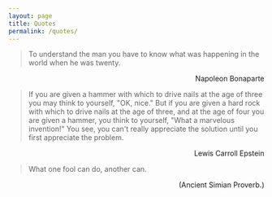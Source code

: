 ```yaml
---
layout: page
title: Quotes
permalink: /quotes/
---
```


> To understand the man you have to know what 
> was happening in the world when he was twenty.  
<div style="text-align: right">Napoleon Bonaparte</div>  
  

> If you are given a hammer with which to drive nails
> at the age of three you may think to yourself, "OK,
> nice." But if you are given a hard rock with which to
> drive nails at the age of three, and at the age of four
> you are given a hammer, you think to yourself, "What
> a marvelous invention!" You see, you can't really
> appreciate the solution until you first appreciate the
>problem.  
<div style="text-align: right">Lewis Carroll Epstein</div>  
  
> What one fool can do, another can.  
<div style="text-align: right">(Ancient Simian Proverb.)</div>  

